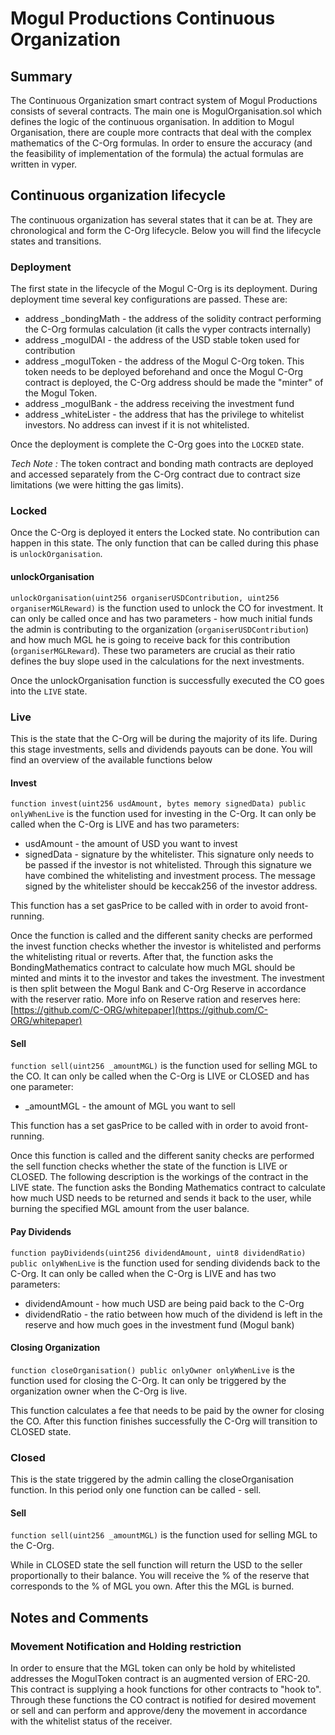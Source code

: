 # Mogul Productions Continuous Organization

## Summary
The Continuous Organization smart contract system of Mogul Productions consists of several contracts. The main one is MogulOrganisation.sol which defines the logic of the continuous organisation. In addition to Mogul Organisation, there are couple more contracts that deal with the complex mathematics of the C-Org formulas. In order to ensure the accuracy (and the feasibility of implementation of the formula) the actual formulas are written in vyper.


## Continuous organization lifecycle

The continuous organization has several states that it can be at. They are chronological and form the C-Org lifecycle. Below you will find the lifecycle states and transitions.

### Deployment
The first state in the lifecycle of the Mogul C-Org is its deployment. During deployment time several key configurations are passed. These are:
- address _bondingMath - the address of the solidity contract performing the C-Org formulas calculation (it calls the vyper contracts internally)
- address _mogulDAI - the address of the USD stable token used for contribution
- address _mogulToken - the address of the Mogul C-Org token. This token needs to be deployed beforehand and once the Mogul C-Org contract is deployed, the C-Org address should be made the "minter" of the Mogul Token.
- address _mogulBank - the address receiving the investment fund
- address _whiteLister - the address that has the privilege to whitelist investors. No address can invest if it is not whitelisted.

Once the deployment is complete the C-Org goes into the `LOCKED` state.


*Tech Note :* The token contract and bonding math contracts are deployed and accessed separately from the C-Org contract due to contract size limitations (we were hitting the gas limits).

### Locked
Once the C-Org is deployed it enters the Locked state. No contribution can happen in this state. The only function that can be called during this phase is `unlockOrganisation`.

#### unlockOrganisation
`unlockOrganisation(uint256 organiserUSDContribution, uint256 organiserMGLReward)` is the function used to unlock the CO for investment. It can only be called once and has two parameters - how much initial funds the admin is contributing to the organization (`organiserUSDContribution`) and how much MGL he is going to receive back for this contribution (`organiserMGLReward`).
These two parameters are crucial as their ratio defines the buy slope used in the calculations for the next investments.

Once the unlockOrganisation function is successfully executed the CO goes into the `LIVE` state.

### Live
This is the state that the C-Org will be during the majority of its life. During this stage investments, sells and dividends payouts can be done. You will find an overview of the available functions below

#### Invest
`function invest(uint256 usdAmount, bytes memory signedData) public onlyWhenLive` is the function used for investing in the C-Org. It can only be called when the C-Org is LIVE and has two parameters:
- usdAmount - the amount of USD you want to invest
- signedData - signature by the whitelister. This signature only needs to be passed if the investor is not whitelisted. Through this signature we have combined the whitelisting and investment process. The message signed by the whitelister should be keccak256 of the investor address.

This function has a set gasPrice to be called with in order to avoid front-running.

Once the function is called and the different sanity checks are performed the invest function checks whether the investor is whitelisted and performs the whitelisting ritual or reverts. After that, the function asks the BondingMathematics contract to calculate how much MGL should be minted and mints it to the investor and takes the investment. The investment is then split between the Mogul Bank and C-Org Reserve in accordance with the reserver ratio. More info on Reserve ration and reserves here: [https://github.com/C-ORG/whitepaper](https://github.com/C-ORG/whitepaper) 

#### Sell
`function sell(uint256 _amountMGL)` is the function used for selling MGL to the CO. It can only be called when the C-Org is LIVE or CLOSED and has one parameter:

- _amountMGL - the amount of MGL you want to sell

This function has a set gasPrice to be called with in order to avoid front-running.

Once this function is called and the different sanity checks are performed the sell function checks whether the state of the function is LIVE or CLOSED. The following description is the workings of the contract in the LIVE state. The function asks the Bonding Mathematics contract to calculate how much USD needs to be returned and sends it back to the user, while burning the specified MGL amount from the user balance.


#### Pay Dividends
`function payDividends(uint256 dividendAmount, uint8 dividendRatio)  public onlyWhenLive` is the function used for sending dividends back to the C-Org. It can only be called when the C-Org is LIVE and has two parameters:
- dividendAmount - how much USD are being paid back to the C-Org
- dividendRatio - the ratio between how much of the dividend is left in the reserve and how much goes in the investment fund (Mogul bank)


#### Closing Organization
`function closeOrganisation() public onlyOwner onlyWhenLive` is the function used for closing the C-Org. It can only be triggered by the organization owner when the C-Org is live.

This function calculates a fee that needs to be paid by the owner for closing the CO. After this function finishes successfully the C-Org will transition to CLOSED state.

### Closed
This is the state triggered by the admin calling the closeOrganisation function. In this period only one function can be called - sell.

#### Sell
`function sell(uint256 _amountMGL)` is the function used for selling MGL to the C-Org.

While in CLOSED state the sell function will return the USD to the seller proportionally to their balance. You will receive the % of the reserve that corresponds to the % of MGL you own. After this the MGL is burned.

## Notes and Comments

### Movement Notification and Holding restriction
In order to ensure that the MGL token can only be hold by whitelisted addresses the MogulToken contract is an augmented version of ERC-20. This contract is supplying a hook functions for other contracts to "hook to". Through these functions the CO contract is notified for desired movement or sell and can perform and approve/deny the movement in accordance with the whitelist status of the receiver.
